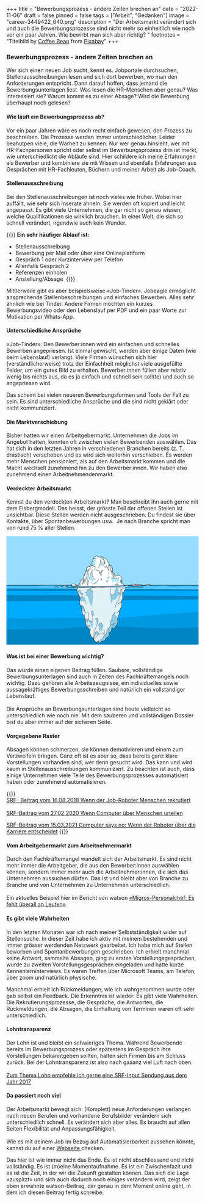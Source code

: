 +++
title = "Bewerbungsprozess - andere Zeiten brechen an"
date = "2022-11-06"
draft = false
pinned = false
tags = ["Arbeit", "Gedanken"]
image = "career-3449422_640.png"
description = "Der Arbeitsmarkt verändert sich und auch die Bewerbungsprozesse sind nicht mehr so einheitlich wie noch vor ein paar Jahren. Wie bewirbt man sich aber richtig? "
footnotes = "Titelbild by [Coffee Bean](https://pixabay.com/users/coffeebeanworks-558718/?utm_source=link-attribution&utm_medium=referral&utm_campaign=image&utm_content=3449422) from [Pixabay](https://pixabay.com//?utm_source=link-attribution&utm_medium=referral&utm_campaign=image&utm_content=3449422)"
+++
### Bewerbungsprozess - andere Zeiten brechen an

Wer sich einen neuen Job sucht, kennt es. Jobportale durchsuchen, Stellenausschreibungen lesen und sich dort bewerben, wo man den Anforderungen entspricht. Dann darauf hoffen, dass jemand die Bewerbungsunterlagen liest. Was lesen die HR-Menschen aber genau? Was interessiert sie? Warum kommt es zu einer Absage? Wird die Bewerbung überhaupt noch gelesen?

#### Wie läuft ein Bewerbungsprozess ab? 

Vor ein paar Jahren wäre es noch recht einfach gewesen, den Prozess zu beschreiben. Die Prozesse werden immer unterschiedlicher. Leider beahutpen viele, die Warheit zu kennen. Nur wer genau hinsieht, wer mit HR-Fachpersonen spricht oder selbst im Bewerbungsprozess drin ist merkt, wie unterschiedlicht die Abläufe sind. Hier schildere ich meine Erfahrungen als Bewerber und kombiniere sie mit Wissen und ebenfalls Erfahrungen aus Gesprächen mit HR-Fachleuten, Büchern und meiner Arbeit als Job-Coach. 

#### Stellenausschreibung 

Bei den Stellenausschreibungen ist noch vieles wie früher. Wobei hier auffällt, wie sehr sich Inserate ähneln. Sie werden oft kopiert und leicht angepasst. Es gibt viele Unternehmen, die gar nicht so genau wissen, welche Qualifikationen sie wirklich brauchen. In einer Welt, die sich so schnell verändert, irgendwie auch kein Wunder.  

{{<box title="Der Bewerbungsprozess">}}
**Ein sehr häufiger Ablauf ist:** 

* Stellenausschreibung
* Bewerbung per Mail oder über eine Onlineplattform 
* Gespräch 1 oder Kurzinterview per Telefon
* Allenfalls Gespräch 2 
* Referenzen einholen 
* Anstellung/Absage 
  {{</box>}}

Mittlerweile gibt es aber beispielsweise «Job-Tinder». Jobeagle ermöglicht ansprechende Stellenbeschreibungen und einfaches Bewerben. Alles sehr ähnlich wie bei Tinder. Andere Firmen möchten ein kurzes Bewerbungsvideo oder den Lebenslauf per PDF und ein paar Worte zur Motivation per Whats-App.  

#### Unterschiedliche Ansprüche 

«Job-Tinder»: Den Bewerber:innen wird ein einfachen und schnelles Bewerben angepriesen. Ist einmal gewischt, werden aber einige Daten (wie beim Lebenslauf) verlangt. Viele Firmen wünschen sich hier (verständlicherweise) trotz der Einfachheit möglichst viele ausgefüllte Felder, um ein gutes Bild zu erhalten. Bewerber:innen füllen aber relativ wenig bis nichts aus, da es ja einfach und schnell sein soll(te) und auch so angepriesen wird. 

Das scheint bei vielen neueren Bewerbungsformen und Tools der Fall zu sein. Es sind unterschiedliche Ansprüche und die sind nicht geklärt oder nicht kommuniziert.  

#### Die Marktverschiebung  

Bisher hatten wir einen Arbeitgebermarkt. Unternehmen die Jobs im Angebot hatten, konnten oft zwischen vielen Bewerbenden auswählen. Das hat sich in den letzten Jahren in verschiedenen Branchen bereits (z. T. drastisch) verschoben und es wird sich weiterhin verschieben. Es werden mehr Menschen pensioniert, als auf den Arbeitsmarkt kommen und die Macht wechselt zunehmend hin zu den Bewerber:innen. Wir haben also zunehmend einen Arbeitnehmendenmarkt.  

#### Verdeckter Arbeitsmarkt 

Kennst du den verdeckten Arbeitsmarkt? Man beschreibt ihn auch gerne mit dem Eisbergmodell. Das heisst, der grösste Teil der offenen Stellen ist unsichtbar. Diese Stellen werden nicht ausgeschrieben. Du findest sie über Kontakte, über Spontanbewerbungen usw.  Je nach Branche spricht man von rund 75 % aller Stellen. 

![Image by Mote Oo Education from Pixabay](iceberg-3273216_1280.png)

#### Was ist bei einer Bewerbung wichtig?  

Das würde einen eigenen Beitrag füllen. Saubere, vollständige Bewerbungsunterlagen sind auch in Zeiten des Fachkräftemangels noch wichtig. Dazu gehören alle Arbeitszeugnisse, ein individuelles sowie aussagekräftiges Bewerbungsschreiben und natürlich ein vollständiger Lebenslauf.  \
 \
Die Ansprüche an Bewerbungsunterlagen sind heute vielleicht so unterschiedlich wie noch nie. Mit dem sauberen und vollständigen Dossier bist du aber immer auf der sicheren Seite.    

#### Vorgegebene Raster 

Absagen können schmerzen, sie können demotivieren und einem zum Verzweifeln bringen. Ganz oft ist es aber so, dass bereits ganz klare Vorstellungen vorhanden sind, wer denn gesucht wird. Das kann und wird kaum in Stellenausschreibungen kommuniziert. Zu beachten ist auch, dass einige Unternehmen viele Teile des Bewerbungsprozesses automatisiert haben oder zunehmend automatisieren. 

{{<box title="Mehr zur Automatisierung von Bewerbungsprozessen">}}
\
[SRF- Beitrag vom 16.08.2018 Wenn der Job-Roboter Menschen rekrutiert](https://www.srf.ch/news/wirtschaft/kuenstliche-intelligenz-wenn-der-job-roboter-menschen-rekrutiert)\
\
[SRF-Beitrag vom 27.02.2020 Wenn Computer über Menschen urteilen](https://www.srf.ch/news/wirtschaft/online-rekrutierung-wenn-computer-ueber-menschen-urteilen)

[SRF-Beitrag vom 15.03.2021 Computer says no: Wenn der Roboter über die Karriere entscheidet](https://www.srf.ch/radio-srf-3/input/maschinen-auf-personalsuche-computer-says-no-wenn-der-roboter-ueber-die-karriere-entscheidet)
{{</box>}}

#### Vom Arbeitgebermarkt zum Arbeitnehmermarkt 

Durch den Fachkräftemangel wandelt sich der Arbeitsmarkt. Es sind nicht mehr immer die Arbeitgeber, die aus den Bewerber:innen auswählen können, sondern immer mehr auch die Arbeitnehmer:innen, die sich das Unternehmen aussuchen dürfen. Das ist und bleibt aber von Branche zu Branche und von Unternehmen zu Unternehmen unterschiedlich.  \
 \
Ein aktuelles Beispiel hier im Bericht von watson [«Migros-Personalchef: Es fehlt überall an Leuten»](https://www.watson.ch/wirtschaft/migros/661863158-migros-personalchef-es-fehlt-ueberall-an-leuten)

#### Es gibt viele Wahrheiten 

In den letzten Monaten war ich nach meiner Selbstständigkeit wider auf Stellensuche. In dieser Zeit habe ich aktiv mit meinem bestehenden und immer grösser werdenden Netzwerk gearbeitet. Ich habe mich auf Stellen beworben und Spontanbewerbungen geschrieben. Ich erhielt manchmal keine Antwort, sammelte Absagen, ging zu ersten Vorstellungsgesprächen, wurde zu zweiten Vorstellungsgesprächen eingeladen und hatte kurze Kennenlerninterviews. Es waren Treffen über Microsoft Teams, am Telefon, über zoom und natürlich physische.  

Manchmal erhielt ich Rückmeldungen, wie ich wahrgenommen wurde oder gab selbst ein Feedback. Die Erkenntnis ist wieder: Es gibt viele Wahrheiten. Die Rekrutierungsprozesse, die Gespräche, die Antworten, die Rückmeldungen, die Absagen, die Einhaltung von Terminen waren oft sehr unterschiedlich.  

#### Lohntransparenz 

Der Lohn ist und bleibt ein schwieriges Thema. Während Bewerbende bereits im Bewerbungsprozess oder spätestens im Gespräch ihre Vorstellungen bekanntgeben sollten, halten sich Firmen bis am Schluss zurück. Bei der Lohntransparenz ist also nach gaaanz viel Luft nach oben. \
\
[Zum Thema Lohn empfehle ich gerne eine SRF-Input Sendung aus dem Jahr 2017](https://www.srf.ch/audio/input/und-was-verdienst-du-so-wir-brechen-das-tabuthema-lohn?id=11181600)

#### Da passiert noch viel 

Der Arbeitsmarkt bewegt sich. (Komplett) neue Anforderungen verlangen nach neuen Berufen und vorhandene Berufsbilder verändern sich unterschiedlich schnell. Es verändert sich aber alles. Es braucht auf allen Seiten Flexibilität und Anpassungsfähigkeit.  \
 \
Wie es mit deinem Job im Bezug auf Automatisierbarkeit aussehen könnte, kannst du auf einer [Webseite ](https://job-futuromat.iab.de/)checken.

Das hier ist wie immer nicht das Ende. Es ist nicht abschliessend und nicht vollständig. Es ist (m)eine Momentaufnahme. Es ist ein Zwischenfazit und es ist die Zeit, in der wir die Zukunft gestalten können. Das sich die Lage «zuspitzt» und sich auch dadurch noch einiges verändern wird, zeigt der oben erwähnte watson-Beitrag, der genau in dem Moment online geht, in dem ich diesen Beitrag fertig schreibe.